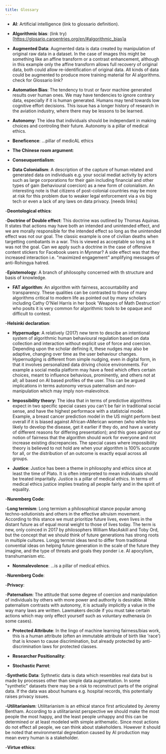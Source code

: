 ```yaml
---
title: Glossary
---
```


- **AI**:
  Artificial intelligence (link to glossario definition).

- **Algorithmic bias**:
(link try)[https://glosario.carpentries.org/en/#algorithmic_bias]a

- **Augmented Data**:
  Augmented data is data created by manipulation of original raw data in a dataset. In the case of images this might be something like an affine transform or a contrast enhancement, although in this example only the affine transform allows full recovery of original data, both could allow re-identification of original data. All kinds of data could be augmented to produce more training material for AI algorithms. check for Glossario link?

- **Automation Bias**:
  The tendency to trust or favor machine generated results over human ones. We may have tendencies to ignore contrary data, especially if it is human generated. Humans may tend towards low cognitive effort decisions. This issue has a longer history of research in the aviation industry, where there may be lessons to be learned.

- **Autonomy**:
 The idea that individuals should be independant in making choices and controling their future. Autonomy is a pillar of medical ethics. 

- **Beneficence**:
 ...pillar of medicAL ethics

- **The Chinese room argument**:

- **Conseuquentialism**:
  
- **Data Colonialism**:
  A description of the capture of human related and generated data on individuals  e.g. your social mediat activity by actors such as large corporations for their gain including financial and other types of gain (behavioural coercion) as a new form of colonialism. An interesting note is that citizens of post-colonial countries may be more at risk for this problem due to weaker legal enforcement via a vis big tech or even a lack of any laws on data privacy. [needs links]

-**Deontological ethics**:
 

-**Doctrine of Double effect**:
  This doctrine was outlined by Thomas Aquinas. It states that actions may have both an intended and unintended effect, and we are morally responsible for the intended effect so long as the unintended effect was not our goal. The classic example is one of civilian deaths when targetting combatants in a war. This is viewed as acceptable so long as it was not the goal. Can we apply such a doctrine in the case of offensive content stickers for Facebook users in Mynmar? A side effect was that they increased interaction i.e. "maximized engagement" amplifying messages of anti-Rohingya hatred. 

-**Epistemology**:
  A branch of philosophy concerned with th structure and basis of knowledge. 


- **FAT algorithm**: An algorithm with fairness, accountability and transparency. These qualities can be contrasted to those of many algorithms critical to modern life as pointed out by many scholars including Cathy O'Niel Harris in her book 'Weapons of Math Destruction' who posits it is very common for algorithmic tools to be opaque and difficult to contest. 


-**Helsinki declaration**:

 
- **Hypernudge**:
  A relatively (2017) new term to descibe an intentional system of algorithmic human behavioural regulation based on data collection and interaction without explicit use of force and coercion. Depending upon the scholar defining it, these nudges may also be adaptive, changing over time as the user behaviour changes. Hypernudging is different from simple nudging, even in digital form, in that it involves personalized data driving choice environments. For example a social media platform may have a feed which offers certain choices, meant to influence behavious, prominently, and others not at all; all based on AI based profiles of the user. This can be argued implications in terms autonomy versus paternalism and non-manipulation which may imply non-malevolnce.


- **Impossibility theory**:
  The idea that in terms of predictive algorithms expect in two specific special cases you can't be fair in traditional social sense, and have the highest performace with a statistcial model. Example, a breast cancer prediction model in the US might perform best overall if it is biased against African-AMerican women (who while less likely to develop the disease, get it earlier if they do, and have a variety of different reasons for differing presentation); and this goes against our notion of fairness that the algorithm should work for everyone and not increase existing discrepancies. The special cases where impossibility theory is believed to not hold are when your algorithm is 100% accurate for all, or the distribution of an outcome is exactly equal across all groups. 


- **Justice**: 
  Justice has been a theme in philosophy and ethics since at least the time of Plato. It is often interpreted to mean individuals should be treated imparitally. Justice is a pillar of medical ethics. In terms of medical ethics justice implies treating all people fairly and in the spirit of equality. 


-**Nuremberg Code**:

-**Long termism**:
  Long termism a philosophical stance popular among techno-solutionists and others in the effective altruism movement. According to this stance we must prioritize future lives, even lives in the distant future as of equal moral weight to those of lives today. The term is new, only coinced in 2017 by philosophers William MacAskill and Toby Ord, but the concept that we should think of future generations has strong roots in multiple cultures. Longg termist ideas tend to differ from traditional convential ideas on helping future generation in the scale of the future they imagine, and the type of threats and goals they ponder i.e. AI apocylism, transhumanism etc.


- **Nonmalevolence**:
...is a pillar of medical ethics. 

-**Nuremberg Code**:

-**Privacy**:

-**Paternalism**:
  The attitude that some degree of coercion and manipulation of individuals by others with more power and authority is desirable. While paternalism contrasts with autonomy, it is actually implicitly a value in the way many laws are written. Lawmakers decide if you must take certain actions which may only effect yourself such as voluntary euthenasia (in some cases).


- **Protected Attribute**:
  In the lingo of machine learning fairness/bias work, this is a human attribute (often an immutable attribute of birth like 'race') that is known to cause discrimination, but already protected by anti-discrimination laws for protected classes. 

- **Researcher Positionality**:

- **Stochastic Parrot**:

-**Synthetic Data**:
  Sythnetic data is data which resembles real data but is made by processes other than simple data augmentation. In some "synthetic" datasets there may be a risk to reconstruct parts of the original data. If the data was about humans e.g. hospital records, this potentially raises privacy issues.

-**Utilitarianism**:
  Utilitarianism is an ethical stance first articulated by Jeremy Bentham. According to a utilitarianist perspective we should make the most people the most happy, and the least people unhappy and this can be determined or at least modeled with simple arithematic. Since most actions do not effect all people, we can think about stakeholders. However it should be noted that environmental degredation caused by AI production may mean every human is a stakeholder.


-**Virtue ethics**:
 

